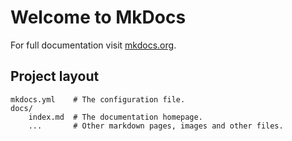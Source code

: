 # Welcome to MkDocs

For full documentation visit [mkdocs.org](https://www.mkdocs.org).

## Project layout

    mkdocs.yml    # The configuration file.
    docs/
        index.md  # The documentation homepage.
        ...       # Other markdown pages, images and other files.
